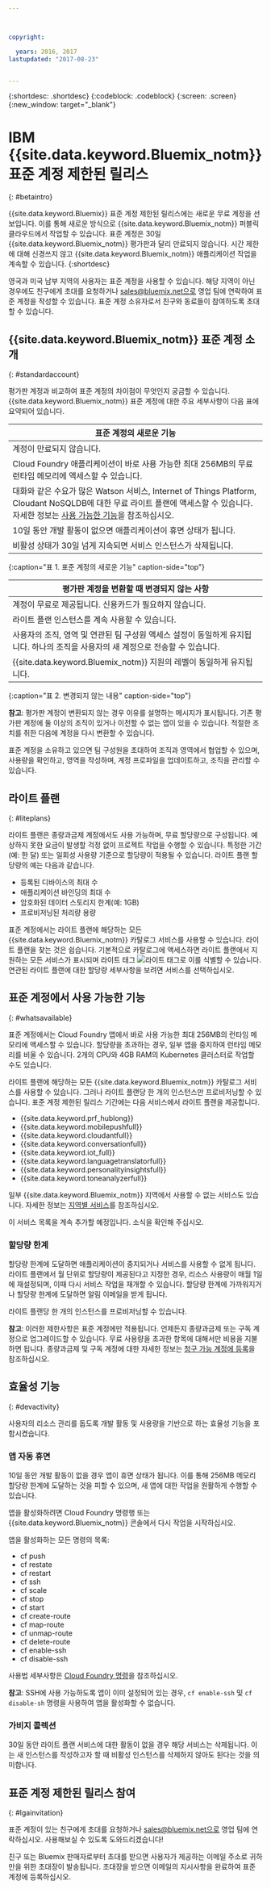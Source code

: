 ```yaml
---



copyright:

  years: 2016, 2017
lastupdated: "2017-08-23"


---
```


{:shortdesc: .shortdesc}
{:codeblock: .codeblock}
{:screen: .screen}
{:new_window: target="_blank"}

# IBM {{site.data.keyword.Bluemix_notm}} 표준 계정 제한된 릴리스
{: #betaintro}

{{site.data.keyword.Bluemix}} 표준 계정 제한된 릴리스에는 새로운 무료 계정을 선보입니다. 이를 통해 새로운 방식으로 {{site.data.keyword.Bluemix_notm}} 퍼블릭 클라우드에서 작업할 수 있습니다. 표준 계정은 30일 {{site.data.keyword.Bluemix_notm}} 평가판과 달리 만료되지 않습니다. 시간 제한에 대해 신경쓰지 않고 {{site.data.keyword.Bluemix_notm}} 애플리케이션 작업을 계속할 수 있습니다.
{:shortdesc}

영국과 미국 남부 지역의 사용자는 표준 계정을 사용할 수 있습니다. 해당 지역이 아닌 경우에도 친구에게 초대를 요청하거나 sales@bluemix.net으로 영업 팀에 연락하여 표준 계정을 작성할 수 있습니다. 표준 계정 소유자로서 친구와 동료들이 참여하도록 초대할 수 있습니다.  

## {{site.data.keyword.Bluemix_notm}} 표준 계정 소개
{: #standardaccount}

평가판 계정과 비교하여 표준 계정의 차이점이 무엇인지 궁금할 수 있습니다. {{site.data.keyword.Bluemix_notm}} 표준 계정에 대한 주요 세부사항이 다음 표에 요약되어 있습니다. 

|표준 계정의 새로운 기능|    
|-----------------|
| 계정이 만료되지 않습니다.|
| Cloud Foundry 애플리케이션이 바로 사용 가능한 최대 256MB의 무료 런타임 메모리에 액세스할 수 있습니다.|
| 대화와 같은 수요가 많은 Watson 서비스, Internet of Things Platform, Cloudant NoSQLDB에 대한 무료 라이트 플랜에 액세스할 수 있습니다. 자세한 정보는 [사용 가능한 기능](/docs/pricing/standard_account.html#whatsavailable)을 참조하십시오.|
| 10일 동안 개발 활동이 없으면 애플리케이션이 휴면 상태가 됩니다.|
| 비활성 상태가 30일 넘게 지속되면 서비스 인스턴스가 삭제됩니다.|
{:caption="표 1. 표준 계정의 새로운 기능" caption-side="top"}

|평가판 계정을 변환할 때 변경되지 않는 사항| 
|-----------------|
|계정이 무료로 제공됩니다. 신용카드가 필요하지 않습니다.|
|라이트 플랜 인스턴스를 계속 사용할 수 있습니다.|
|사용자의 조직, 영역 및 연관된 팀 구성원 액세스 설정이 동일하게 유지됩니다. 하나의 조직을 사용자의 새 계정으로 전송할 수 있습니다.|
|{{site.data.keyword.Bluemix_notm}} 지원의 레벨이 동일하게 유지됩니다.|
{:caption="표 2. 변경되지 않는 내용" caption-side="top"}

**참고**: 평가판 계정이 변환되지 않는 경우 이유를 설명하는 메시지가 표시됩니다. 기존 평가판 계정에 둘 이상의 조직이 있거나 이전할 수 없는 앱이 있을 수 있습니다. 적절한 조치를 취한 다음에 계정을 다시 변환할 수 있습니다.

표준 계정을 소유하고 있으면 팀 구성원을 초대하여 조직과 영역에서 협업할 수 있으며, 사용량을 확인하고, 영역을 작성하며, 계정 프로파일을 업데이트하고, 조직을 관리할 수 있습니다. 

## 라이트 플랜
{: #liteplans}
   
라이트 플랜은 종량과금제 계정에서도 사용 가능하며, 무료 할당량으로 구성됩니다. 예상하지 못한 요금이 발생할 걱정 없이 프로젝트 작업을 수행할 수 있습니다. 특정한 기간(예: 한 달) 또는 일회성 사용량 기준으로 할당량이 적용될 수 있습니다. 라이트 플랜 할당량의 예는 다음과 같습니다. 

<ul>
<li>등록된 디바이스의 최대 수</li>
<li>애플리케이션 바인딩의 최대 수</li>
<li>암호화된 데이터 스토리지 한계(예: 1GB)</li>
<li>프로비저닝된 처리량 용량</li>
</ul> 

표준 계정에서는 라이트 플랜에 해당하는 모든 {{site.data.keyword.Bluemix_notm}} 카탈로그 서비스를 사용할 수 있습니다. 라이트 플랜을 찾는 것은 쉽습니다. 기본적으로 카탈로그에 액세스하면 라이트 플랜에서 지원하는 모든 서비스가 표시되며 라이트 태그 ![라이트 태그](../icons/Lite.svg)로 이를 식별할 수 있습니다. 연관된 라이트 플랜에 대한 할당량 세부사항을 보려면 서비스를 선택하십시오.

## 표준 계정에서 사용 가능한 기능
{: #whatsavailable}

표준 계정에서는 Cloud Foundry 앱에서 바로 사용 가능한 최대 256MB의 런타임 메모리에 액세스할 수 있습니다. 할당량을 초과하는 경우, 일부 앱을 중지하여 런타임 메모리를 비울 수 있습니다. 2개의 CPU와 4GB RAM의 Kubernetes 클러스터로 작업할 수도 있습니다.  

라이트 플랜에 해당하는 모든 {{site.data.keyword.Bluemix_notm}} 카탈로그 서비스를 사용할 수 있습니다. 그러나 라이트 플랜당 한 개의 인스턴스만 프로비저닝할 수 있습니다. 표준 계정 제한된 릴리스 기간에는 다음 서비스에서 라이트 플랜을 제공합니다.

<ul>
<li>{{site.data.keyword.prf_hublong}}</li>
<li>{{site.data.keyword.mobilepushfull}}</li>
<li>{{site.data.keyword.cloudantfull}}</li>
<li>{{site.data.keyword.conversationfull}}</li>
<li>{{site.data.keyword.iot_full}}</li>
<li>{{site.data.keyword.languagetranslatorfull}}</li>
<li>{{site.data.keyword.personalityinsightsfull}}</li>
<li>{{site.data.keyword.toneanalyzerfull}}</li>
</ul>

일부 {{site.data.keyword.Bluemix_notm}} 지역에서 사용할 수 없는 서비스도 있습니다. 자세한 정보는 [지역별 서비스](/docs/services/services_region.html#services_region)를 참조하십시오. 

이 서비스 목록을 계속 추가할 예정입니다. 소식을 확인해 주십시오.

### 할당량 한계

할당량 한계에 도달하면 애플리케이션이 중지되거나 서비스를 사용할 수 없게 됩니다. 라이트 플랜에서 월 단위로 할당량이 제공된다고 지정한 경우, 리소스 사용량이 매월 1일에 재설정되며, 이때 다시 서비스 작업을 재개할 수 있습니다. 할당량 한계에 가까워지거나 할당량 한계에 도달하면 알림 이메일을 받게 됩니다.  

라이트 플랜당 한 개의 인스턴스를 프로비저닝할 수 있습니다. 

**참고**: 이러한 제한사항은 표준 계정에만 적용됩니다. 언제든지 종량과금제 또는 구독 계정으로 업그레이드할 수 있습니다. 무료 사용량을 초과한 항목에 대해서만 비용을 지불하면 됩니다. 종량과금제 및 구독 계정에 대한 자세한 정보는 [청구 가능 계정에 등록](/docs/pricing/billable.html#billable)을 참조하십시오. 

## 효율성 기능
{: #devactivity}

사용자의 리소스 관리를 돕도록 개발 활동 및 사용량을 기반으로 하는 효율성 기능을 포함시켰습니다.

### 앱 자동 휴면

10일 동안 개발 활동이 없을 경우 앱이 휴면 상태가 됩니다. 이를 통해 256MB 메모리 할당량 한계에 도달하는 것을 피할 수 있으며, 새 앱에 대한 작업을 원활하게 수행할 수 있습니다.  

앱을 활성화하려면 Cloud Foundry 명령행 또는 {{site.data.keyword.Bluemix_notm}} 콘솔에서 다시 작업을 시작하십시오. 
 
 앱을 활성화하는 모든 명령의 목록:
  * cf push
  * cf restate
  * cf restart
  * cf ssh
  * cf scale
  * cf stop
  * cf start
  * cf create-route
  * cf map-route
  * cf unmap-route
  * cf delete-route
  * cf enable-ssh
  * cf disable-ssh

사용법 세부사항은 [Cloud Foundry 명령](/docs/cli/reference/cfcommands/index.html)을 참조하십시오.

 **참고**: SSH에 사용 가능하도록 앱이 이미 설정되어 있는 경우, `cf enable-ssh` 및 `cf disable-sh` 명령을 사용하여 앱을 활성화할 수 없습니다.  

### 가비지 콜렉션

30일 동안 라이트 플랜 서비스에 대한 활동이 없을 경우 해당 서비스는 삭제됩니다. 이는 새 인스턴스를 작성하고자 할 때 비활성 인스턴스를 삭제하지 않아도 된다는 것을 의미합니다.  
 
## 표준 계정 제한된 릴리스 참여
{: #lgainvitation}

표준 계정이 있는 친구에게 초대를 요청하거나 sales@bluemix.net으로 영업 팀에 연락하십시오. 사용해보실 수 있도록 도와드리겠습니다!

친구 또는 Bluemix 판매자로부터 초대를 받으면 사용자가 제공하는 이메일 주소로 귀하만을 위한 초대장이 발송됩니다. 초대장을 받으면 이메일의 지시사항을 완료하여 표준 계정에 등록하십시오.  
